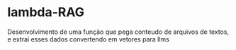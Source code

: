 # lambda-RAG
Desenvolvimento de uma função que pega conteudo de arquivos de textos, e extrai esses dados convertendo em vetores para llms
